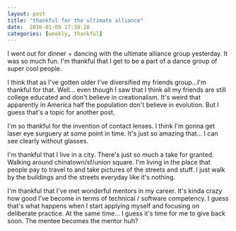 ```yaml
---
layout: post
title: "thankful for the ultimate alliance"
date:  2016-01-09 17:38:28
categories: [weekly, thankful]
---
```

I went out for dinner + dancing with the ultimate alliance group yesterday. It was so much fun. I'm thankful that I get to be a part of a dance group of super cool people.

I think that as I've gotten older I've diversified my friends group...I'm thankful for that. Well... even though I saw that I think all my friends are still college educated and don't believe in creationalism. It's weird that apparently in America half the population don't believe in evolution. But I guess that's a topic for another post.

I'm so thankful for the invention of contact lenses. I think I'm gonna get laser eye surguery at some point in time. It's just so amazing that... I can see clearly without glasses. 

I'm thankful that I live in a city. There's just so much a take for granted. Walking around chinatown/sf/union square. I'm living in the place that people pay to travel to and take pictures of the streets and stuff. I just walk by the buildings and the streets everyday like it's nothing.

I'm thankful that I've met wonderful mentors in my career. It's kinda crazy how good I've become in terms of technical / software competency. I guess that's what happens when I start applying myself and focusing on deliberate practice. At the same time... I guess it's time for me to give back soon. The mentee becomes the mentor huh?


